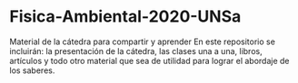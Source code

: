 # Fisica-Ambiental-2020-UNSa
Material de la cátedra para compartir y aprender
En este repositorio se incluirán: la presentación de la cátedra, las clases una a una, libros, artículos y todo otro material que sea de utilidad para lograr el abordaje de los saberes.
